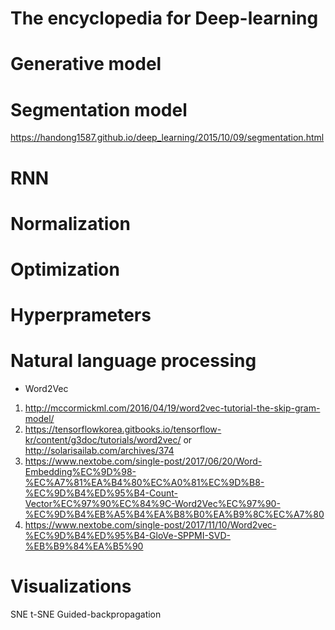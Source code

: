 # The encyclopedia for Deep-learning 




# Generative model


# Segmentation model
https://handong1587.github.io/deep_learning/2015/10/09/segmentation.html

# RNN

# Normalization

# Optimization

# Hyperprameters

# Natural language processing
* Word2Vec 
1) http://mccormickml.com/2016/04/19/word2vec-tutorial-the-skip-gram-model/
2) https://tensorflowkorea.gitbooks.io/tensorflow-kr/content/g3doc/tutorials/word2vec/ or http://solarisailab.com/archives/374
3) https://www.nextobe.com/single-post/2017/06/20/Word-Embedding%EC%9D%98-%EC%A7%81%EA%B4%80%EC%A0%81%EC%9D%B8-%EC%9D%B4%ED%95%B4-Count-Vector%EC%97%90%EC%84%9C-Word2Vec%EC%97%90-%EC%9D%B4%EB%A5%B4%EA%B8%B0%EA%B9%8C%EC%A7%80
4) https://www.nextobe.com/single-post/2017/11/10/Word2vec-%EC%9D%B4%ED%95%B4-GloVe-SPPMI-SVD-%EB%B9%84%EA%B5%90
            

# Visualizations
SNE
t-SNE
Guided-backpropagation
